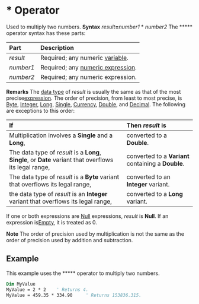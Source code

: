 
# * Operator



Used to multiply two numbers.
 **Syntax**
 _result_**=**_number1_ * _number2_
The  ***** operator syntax has these parts:


|**Part**|**Description**|
|:-----|:-----|
| _result_|Required; any numeric [variable](b8bdf64f-5920-1ae9-16d0-b26d09524a30.md).|
| _number1_|Required; any [numeric expression](b8bdf64f-5920-1ae9-16d0-b26d09524a30.md).|
| _number2_|Required; any numeric expression.|
 **Remarks**
The [data type](b8bdf64f-5920-1ae9-16d0-b26d09524a30.md) of _result_ is usually the same as that of the most precise[expression](b8bdf64f-5920-1ae9-16d0-b26d09524a30.md). The order of precision, from least to most precise, is [Byte](b8bdf64f-5920-1ae9-16d0-b26d09524a30.md), [Integer](b8bdf64f-5920-1ae9-16d0-b26d09524a30.md), [Long](b8bdf64f-5920-1ae9-16d0-b26d09524a30.md), [Single](b8bdf64f-5920-1ae9-16d0-b26d09524a30.md), [Currency](b8bdf64f-5920-1ae9-16d0-b26d09524a30.md), [Double](b8bdf64f-5920-1ae9-16d0-b26d09524a30.md), and [Decimal](b8bdf64f-5920-1ae9-16d0-b26d09524a30.md). The following are exceptions to this order:


|**If**|**Then  _result_ is**|
|:-----|:-----|
|Multiplication involves a  **Single** and a **Long**,|converted to a  **Double**.|
|The data type of  _result_ is a **Long**, **Single**, or **Date** variant that overflows its legal range,|converted to a  **Variant** containing a **Double**.|
|The data type of  _result_ is a **Byte** variant that overflows its legal range,|converted to an  **Integer** variant.|
|the data type of  _result_ is an **Integer** variant that overflows its legal range,|converted to a  **Long** variant.|
If one or both expressions are [Null](b8bdf64f-5920-1ae9-16d0-b26d09524a30.md) expressions, _result_ is **Null**. If an expression is[Empty](b8bdf64f-5920-1ae9-16d0-b26d09524a30.md), it is treated as 0.

 **Note**  The order of precision used by multiplication is not the same as the order of precision used by addition and subtraction.


## Example

This example uses the  ***** operator to multiply two numbers.


```vb
Dim MyValue
MyValue = 2 * 2    ' Returns 4.
MyValue = 459.35 * 334.90     ' Returns 153836.315.


```

